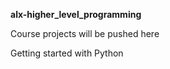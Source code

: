 **alx-higher_level_programming**


Course projects will be pushed here


Getting started with Python
